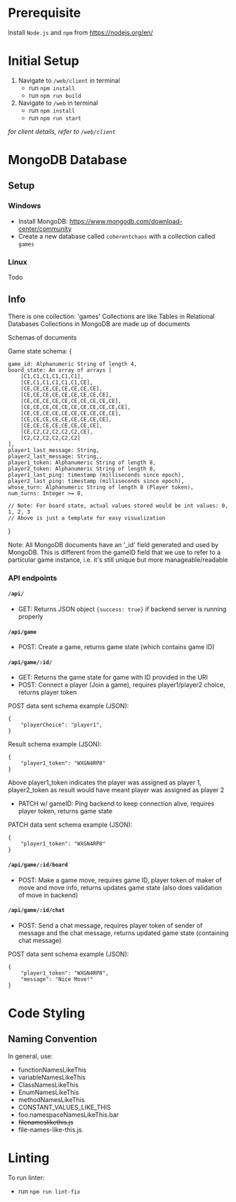 # Prerequisite
Install `Node.js` and `npm` from https://nodejs.org/en/ 

# Initial Setup
1. Navigate to `/web/client` in terminal
   * run `npm install`
   * run `npm run build`
2. Navigate to `/web` in terminal
   * run `npm install`
   * run `npm run start`

*for client details, refer to `/web/client`*

# MongoDB Database

## Setup

### Windows
- Install MongoDB: https://www.mongodb.com/download-center/community
- Create a new database called `coherentchaos` with a collection called `games`

### Linux

Todo

## Info
There is one collection: 'games'
Collections are like Tables in Relational Databases
Collections in MongoDB are made up of documents

Schemas of documents

Game state schema:
{

    game_id: Alphanumeric String of length 4,
    board_state: An array of arrays [
        [C1,C1,C1,C1,C1,C1],
        [CE,C1,C1,C1,C1,C1,CE],
        [CE,CE,CE,CE,CE,CE,CE,CE],
        [CE,CE,CE,CE,CE,CE,CE,CE,CE],
        [CE,CE,CE,CE,CE,CE,CE,CE,CE,CE],
        [CE,CE,CE,CE,CE,CE,CE,CE,CE,CE,CE],
        [CE,CE,CE,CE,CE,CE,CE,CE,CE,CE],
        [CE,CE,CE,CE,CE,CE,CE,CE,CE],
        [CE,CE,CE,CE,CE,CE,CE,CE],
        [CE,C2,C2,C2,C2,C2,CE],
        [C2,C2,C2,C2,C2,C2]
    ],
    player1_last_message: String,
    player2_last_message: String,,
    player1_token: Alphanumeric String of length 8,
    player2_token: Alphanumeric String of length 8,
    player1_last_ping: timestamp (milliseconds since epoch),
    player2_last_ping: timestamp (milliseconds since epoch),
    whose_turn: Alphanumeric String of length 8 (Player token),
    num_turns: Integer >= 0,

    // Note: For board state, actual values stored would be int values: 0, 1, 2, 3
    // Above is just a template for easy visualization

}

Note: All MongoDB documents have an '_id' field generated
and used by MongoDB. This is different from the gameID field 
that we use to refer to a particular game instance, i.e.
it's still unique but more manageable/readable

### API endpoints
#### `/api/`
- GET: Returns JSON object `{success: true}` if backend server is running properly  

#### `/api/game`  
- POST: Create a game, returns game state (which contains game ID)  

#### `/api/game/:id/`  
- GET: Returns the game state for game with ID provided in the URI  
- POST: Connect a player (Join a game), requires player1/player2 choice, returns player token  

POST data sent schema example (JSON):
```  
{  
	"playerChoice": "player1",  
}  
```

Result schema example (JSON):
```  
{  
    "player1_token": "WXGN4RP8"  
}  
```

Above player1_token indicates the player was assigned as player 1,  
player2_token as result would have meant player was assigned as player 2  

- PATCH w/ gameID: Ping backend to keep connection alive, requires player token, returns game state  

PATCH data sent schema example (JSON):
```  
{  
    "player1_token": "WXGN4RP8"  
}  
```

#### `/api/game/:id/board`  
- POST: Make a game move, requires game ID, player token of maker of move and move info, returns updates game state (also does validation of move in backend)  

#### `/api/game/:id/chat`  
- POST: Send a chat message, requires player token of sender of message and the chat message, returns updated game state (containing chat message)  

POST data sent schema example (JSON):  
```
{  
    "player1_token": "WXGN4RP8",  
    "message": "Nice Move!"  
}  
```

# Code Styling

## Naming Convention
In general, use:
- functionNamesLikeThis
- variableNamesLikeThis
- ClassNamesLikeThis 
- EnumNamesLikeThis 
- methodNamesLikeThis
- CONSTANT_VALUES_LIKE_THIS
- foo.namespaceNamesLikeThis.bar 
- ~~filenameslikethis.js~~
- file-names-like-this.js.

# Linting
To run linter:
   * run `npm run lint-fix`
